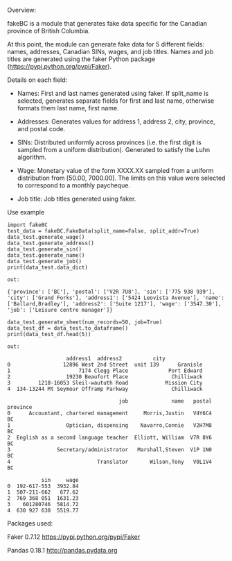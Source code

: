 Overview:

fakeBC is a module that generates fake data specific for the Canadian province of British Columbia.

At this point, the module can generate fake data for 5 different fields: names, addresses, Canadian SINs, wages, and job titles. Names and job titles are generated using the faker Python package (https://pypi.python.org/pypi/Faker). 

Details on each field:
- Names: First and last names generated using faker. If split_name is selected, generates separate fields for first and last name, otherwise formats them last name, first name.

- Addresses: Generates values for address 1, address 2, city, province, and postal code.

- SINs: Distributed uniformly across provinces (i.e. the first digit is sampled from a uniform distribution). Generated to satisfy the Luhn algorithm.

- Wage: Monetary value of the form XXXX.XX sampled from a uniform distribution from [50.00, 7000.00]. The limits on this value were selected to correspond to a monthly paycheque. 

- Job title: Job titles generated using faker.

Use example

```
import fakeBC
test_data = fakeBC.FakeData(split_name=False, split_addr=True)
data_test.generate_wage()
data_test.generate_address()
data_test.generate_sin()
data_test.generate_name()
data_test.generate_job()
print(data_test.data_dict)

out:

{'province': ['BC'], 'postal': ['V2R 7U8'], 'sin': ['775 938 939'], 'city': ['Grand Forks'], 'address1': ['5424 Leovista Avenue'], 'name': ['Ballard,Bradley'], 'address2': ['Suite 1217'], 'wage': ['3547.30'], 'job': ['Leisure centre manager']}

data_test.generate_sheet(num_records=50, job=True)
data_test_df = data_test.to_dataframe()
print(data_test_df.head(5))

out:

			       address1  address2          city  
0                 12896 West 2nd Street  unit 139      Granisle   
1                      7174 Clegg Place             Port Edward   
2                  19230 Beaufort Place              Chilliwack   
3         1218-16053 Sleil-waututh Road            Mission City   
4  134-13244 Mt Seymour Offramp Parkway              Chilliwack   

                                    job              name   postal province  
0      Accountant, chartered management     Morris,Justin   V4Y6C4       BC   
1                  Optician, dispensing    Navarro,Connie   V2H7M8       BC   
2  English as a second language teacher  Elliott, William  V7R 8Y6       BC   
3               Secretary/administrator   Marshall,Steven  V1P 1N0       BC   
4                            Translator       Wilson,Tony   V0L1V4       BC   

           sin     wage  
0  192-617-553  3932.84  
1  507-211-662   677.62  
2  769 368 051  1631.23  
3    601280746  5814.72  
4  630 927 630  5519.77  
```

Packages used:

Faker 0.7.12 https://pypi.python.org/pypi/Faker

Pandas 0.18.1 http://pandas.pydata.org
